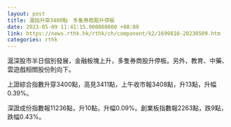 ```yaml
---
layout: post
title: 滬指升穿3400點　多隻券商股升停板
date: 2023-05-09 11:41:15.000000000 +08:00
link: https://news.rthk.hk/rthk/ch/component/k2/1699810-20230509.htm
categories: rthk
---
```


滬深股市半日個別發展，金融板塊上升，多隻券商股升停板。另外，教育、中藥、雲遊戲相關股份則向下。

上證綜合指數升穿3400點，高見3411點，上午收市報3408點，升13點，升幅0.39%。

深證成份指數報11236點，升10點，升幅0.09%。創業板指數報2263點，跌9點，跌幅0.43%。
